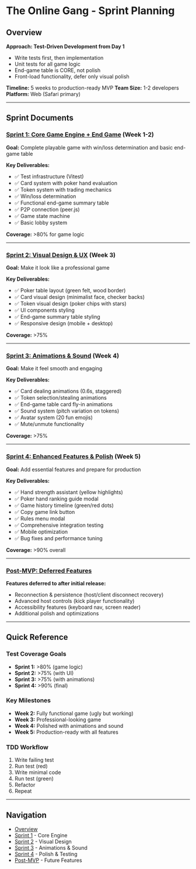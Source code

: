 # The Online Gang - Sprint Planning

## Overview
**Approach: Test-Driven Development from Day 1**
- Write tests first, then implementation
- Unit tests for all game logic
- End-game table is CORE, not polish
- Front-load functionality, defer only visual polish

**Timeline:** 5 weeks to production-ready MVP
**Team Size:** 1-2 developers
**Platform:** Web (Safari primary)

---

## Sprint Documents

### [Sprint 1: Core Game Engine + End Game](./sprint-1.md) (Week 1-2)
**Goal:** Complete playable game with win/loss determination and basic end-game table

**Key Deliverables:**
- ✅ Test infrastructure (Vitest)
- ✅ Card system with poker hand evaluation
- ✅ Token system with trading mechanics
- ✅ Win/loss determination
- ✅ Functional end-game summary table
- ✅ P2P connection (peer.js)
- ✅ Game state machine
- ✅ Basic lobby system

**Coverage:** >80% for game logic

---

### [Sprint 2: Visual Design & UX](./sprint-2.md) (Week 3)
**Goal:** Make it look like a professional game

**Key Deliverables:**
- ✅ Poker table layout (green felt, wood border)
- ✅ Card visual design (minimalist face, checker backs)
- ✅ Token visual design (poker chips with stars)
- ✅ UI components styling
- ✅ End-game summary table styling
- ✅ Responsive design (mobile + desktop)

**Coverage:** >75%

---

### [Sprint 3: Animations & Sound](./sprint-3.md) (Week 4)
**Goal:** Make it feel smooth and engaging

**Key Deliverables:**
- ✅ Card dealing animations (0.6s, staggered)
- ✅ Token selection/stealing animations
- ✅ End-game table card fly-in animations
- ✅ Sound system (pitch variation on tokens)
- ✅ Avatar system (20 fun emojis)
- ✅ Mute/unmute functionality

**Coverage:** >75%

---

### [Sprint 4: Enhanced Features & Polish](./sprint-4.md) (Week 5)
**Goal:** Add essential features and prepare for production

**Key Deliverables:**
- ✅ Hand strength assistant (yellow highlights)
- ✅ Poker hand ranking guide modal
- ✅ Game history timeline (green/red dots)
- ✅ Copy game link button
- ✅ Rules menu modal
- ✅ Comprehensive integration testing
- ✅ Mobile optimization
- ✅ Bug fixes and performance tuning

**Coverage:** >90% overall

---

### [Post-MVP: Deferred Features](./post-mvp.md)
**Features deferred to after initial release:**
- Reconnection & persistence (host/client disconnect recovery)
- Advanced host controls (kick player functionality)
- Accessibility features (keyboard nav, screen reader)
- Additional polish and optimizations

---

## Quick Reference

### Test Coverage Goals
- **Sprint 1:** >80% (game logic)
- **Sprint 2:** >75% (with UI)
- **Sprint 3:** >75% (with animations)
- **Sprint 4:** >90% (final)

### Key Milestones
- **Week 2:** Fully functional game (ugly but working)
- **Week 3:** Professional-looking game
- **Week 4:** Polished with animations and sound
- **Week 5:** Production-ready with all features

### TDD Workflow
1. Write failing test
2. Run test (red)
3. Write minimal code
4. Run test (green)
5. Refactor
6. Repeat

---

## Navigation
- [Overview](./00-overview.md)
- [Sprint 1](./sprint-1.md) - Core Engine
- [Sprint 2](./sprint-2.md) - Visual Design
- [Sprint 3](./sprint-3.md) - Animations & Sound
- [Sprint 4](./sprint-4.md) - Polish & Testing
- [Post-MVP](./post-mvp.md) - Future Features
